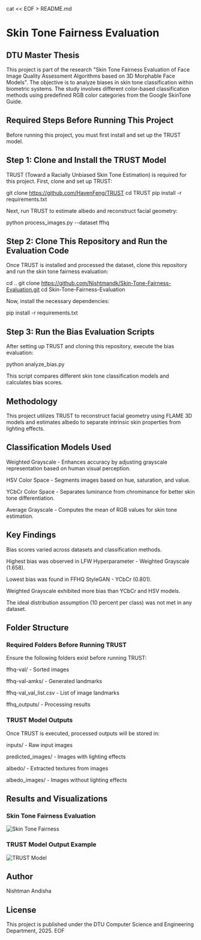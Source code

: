 cat << EOF > README.md
# Skin Tone Fairness Evaluation

## DTU Master Thesis

This project is part of the research "Skin Tone Fairness Evaluation of Face Image Quality Assessment Algorithms based on 3D Morphable Face Models". The objective is to analyze biases in skin tone classification within biometric systems. The study involves different color-based classification methods using predefined RGB color categories from the Google SkinTone Guide.

## Required Steps Before Running This Project

Before running this project, you must first install and set up the TRUST model.

## Step 1: Clone and Install the TRUST Model

TRUST (Toward a Racially Unbiased Skin Tone Estimation) is required for this project. First, clone and set up TRUST:

git clone https://github.com/HavenFeng/TRUST
cd TRUST
pip install -r requirements.txt

Next, run TRUST to estimate albedo and reconstruct facial geometry:

python process_images.py --dataset ffhq

## Step 2: Clone This Repository and Run the Evaluation Code

Once TRUST is installed and processed the dataset, clone this repository and run the skin tone fairness evaluation:

cd ..
git clone https://github.com/Nishtmandk/Skin-Tone-Fairness-Evaluation.git
cd Skin-Tone-Fairness-Evaluation

Now, install the necessary dependencies:

pip install -r requirements.txt

## Step 3: Run the Bias Evaluation Scripts

After setting up TRUST and cloning this repository, execute the bias evaluation:

python analyze_bias.py

This script compares different skin tone classification models and calculates bias scores.

## Methodology

This project utilizes TRUST to reconstruct facial geometry using FLAME 3D models and estimates albedo to separate intrinsic skin properties from lighting effects.

## Classification Models Used

Weighted Grayscale - Enhances accuracy by adjusting grayscale representation based on human visual perception.

HSV Color Space - Segments images based on hue, saturation, and value.

YCbCr Color Space - Separates luminance from chrominance for better skin tone differentiation.

Average Grayscale - Computes the mean of RGB values for skin tone estimation.

## Key Findings

Bias scores varied across datasets and classification methods.

Highest bias was observed in LFW Hyperparameter - Weighted Grayscale (1.658).

Lowest bias was found in FFHQ StyleGAN - YCbCr (0.801).

Weighted Grayscale exhibited more bias than YCbCr and HSV models.

The ideal distribution assumption (10 percent per class) was not met in any dataset.

## Folder Structure

### Required Folders Before Running TRUST

Ensure the following folders exist before running TRUST:

ffhq-val/ - Sorted images

ffhq-val-amks/ - Generated landmarks

ffhq-val_val_list.csv - List of image landmarks

ffhq_outputs/ - Processing results

### TRUST Model Outputs

Once TRUST is executed, processed outputs will be stored in:

inputs/ - Raw input images

predicted_images/ - Images with lighting effects

albedo/ - Extracted textures from images

albedo_images/ - Images without lighting effects

## Results and Visualizations

### Skin Tone Fairness Evaluation

![Skin Tone Fairness](Work.png)

### TRUST Model Output Example

![TRUST Model](MST.png)

## Author

Nishtman Andisha

## License

This project is published under the DTU Computer Science and Engineering Department, 2025.
EOF

